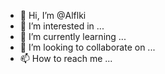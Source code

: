 - 👋 Hi, I’m @Alflki
- 👀 I’m interested in ...
- 🌱 I’m currently learning ...
- 💞️ I’m looking to collaborate on ...
- 📫 How to reach me ...

<!---
Alflki/Alflki is a ✨ special ✨ repository because its `README.md` (this file) appears on your GitHub profile.
You can click the Preview link to take a look at your changes.
--->
